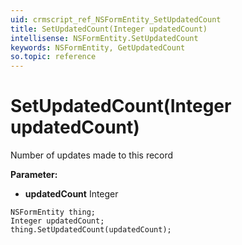 ```yaml
---
uid: crmscript_ref_NSFormEntity_SetUpdatedCount
title: SetUpdatedCount(Integer updatedCount)
intellisense: NSFormEntity.SetUpdatedCount
keywords: NSFormEntity, GetUpdatedCount
so.topic: reference
---
```


# SetUpdatedCount(Integer updatedCount)

Number of updates made to this record

**Parameter:** 
* **updatedCount** Integer

```crmscript
NSFormEntity thing;
Integer updatedCount;
thing.SetUpdatedCount(updatedCount);
```

